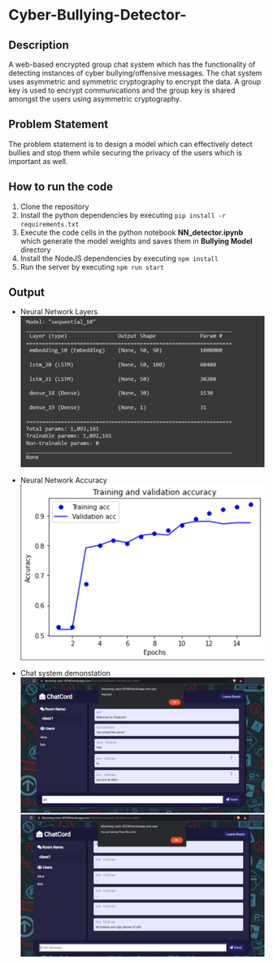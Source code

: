 # Cyber-Bullying-Detector-

## Description
A web-based encrypted group chat system which has the functionality of detecting instances of cyber bullying/offensive messages. The chat system uses asymmetric and symmetric cryptography to encrypt the data. A group key is used to encrypt communications and the group key is shared amongst the users using asymmetric cryptography.

## Problem Statement
The problem statement is to design a model which can effectively detect bullies and stop them while securing the privacy of the users which is important as well.

## How to run the code
1. Clone the repository
2. Install the python dependencies by executing `pip install -r requirements.txt`
3. Execute the code cells in the python notebook **NN_detector.ipynb** which generate the model weights and saves them in **Bullying Model** directory
4. Install the NodeJS dependencies by executing  `npm install`
5. Run the server by executing `npm run start` 

## Output
- Neural Network Layers  
![DL network layers](./output/dl_layers.png "DL Network Layers")

- Neural Network Accuracy
![NN accuracy](./output/accuracy_graph.png "Accuracy Graph")

- Chat system demonstation
![Image 1](./output/image_1.png "Victim")
![Image 2](./output/image_2.png "Bully")